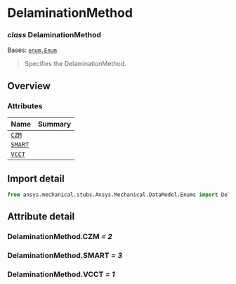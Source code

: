 <a id="delaminationmethod"></a>

# DelaminationMethod

<a id="DelaminationMethod"></a>

### *class* DelaminationMethod

Bases: [`enum.Enum`](https://docs.python.org/3/library/enum.html#enum.Enum)

> Specifies the DelaminationMethod.

> <!-- !! processed by numpydoc !! -->

<a id="overview"></a>

## Overview

### Attributes

| Name | Summary |
|--------------------------------------|----|
| [`CZM`](#DelaminationMethod.CZM)     |    |
| [`SMART`](#DelaminationMethod.SMART) |    |
| [`VCCT`](#DelaminationMethod.VCCT)   |    |

<a id="import-detail"></a>

## Import detail

```python
from ansys.mechanical.stubs.Ansys.Mechanical.DataModel.Enums import DelaminationMethod
```

<a id="attribute-detail"></a>

## Attribute detail

<a id="DelaminationMethod.CZM"></a>

### DelaminationMethod.CZM *= 2*

<a id="DelaminationMethod.SMART"></a>

### DelaminationMethod.SMART *= 3*

<a id="DelaminationMethod.VCCT"></a>

### DelaminationMethod.VCCT *= 1*
